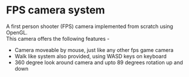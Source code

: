 # FPS camera system

A first person shooter (FPS) camera implemented from scratch using OpenGL.<br>
This camera offers the following features - 
<ul>
  <li>Camera moveable by mouse, just like any other fps game camera</li>
  <li>Walk like system also provided, using WASD keys on keyboard</li>
  <li>360 degree look around camera and upto 89 degrees rotation up and down</li>
</ul>
